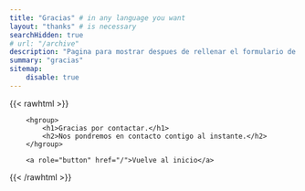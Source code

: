 ```yaml
---
title: "Gracias" # in any language you want
layout: "thanks" # is necessary
searchHidden: true
# url: "/archive"
description: "Pagina para mostrar despues de rellenar el formulario de contacto"
summary: "gracias"
sitemap:
    disable: true
---
```


{{< rawhtml >}}

        <hgroup>
            <h1>Gracias por contactar.</h1>
            <h2>Nos pondremos en contacto contigo al instante.</h2>
        </hgroup>
        
        <a role="button" href="/">Vuelve al inicio</a>

{{< /rawhtml >}}
